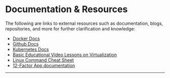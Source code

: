 # Documentation & Resources

The following are links to external resources such as documentation,
blogs, repositories, and more for further clarification and knowledge:

- [Docker Docs](https://docs.docker.com/desktop/)
- [Github Docs](https://docs.github.com/en)
- [Kubernetes Docs](https://kubernetes.io/docs/home/)
- [Basic Educational Video Lessons on Virtualization](https://youtube.com/playlist?list=PLWPirh4EWFpEvXF17ROZgIkV2WRp_WlQq&si=BanPnacY2sCBD3dy)
- [Linux Command Cheat Sheet](https://www.geeksforgeeks.org/linux-commands-cheat-sheet/)
- [12-Factor App documentation](https://12factor.net/)
---
